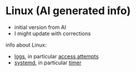 # Linux (AI generated info)
* initial version from AI
* I might update with corrections

info about Linux:
* [logs](logs/readme.md), in particular [access attempts](logs/access.md)
* [systemd](systemd/readme.md), in particular [timer](systemd/timer.md)
